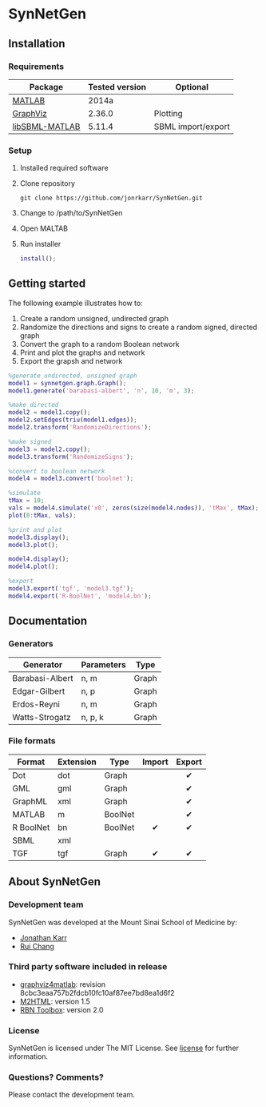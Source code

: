 # SynNetGen

## Installation

### Requirements

Package                                            | Tested version | Optional
-------------------------------------------------- | -------------- | ------------------
[MATLAB](http://www.mathworks.com/products/matlab) | 2014a          | 
[GraphViz](http://graphviz.org)                    | 2.36.0         | Plotting
[libSBML-MATLAB](http://sbml.org/Software/libSBML) | 5.11.4         | SBML import/export

### Setup
1. Installed required software
2. Clone repository

    ```Shell
    git clone https://github.com/jonrkarr/SynNetGen.git
    ```
3. Change to /path/to/SynNetGen
4. Open MALTAB
5. Run installer

    ```matlab
    install();
    ```
    
## Getting started

The following example illustrates how to:

1. Create a random unsigned, undirected graph
2. Randomize the directions and signs to create a random signed, directed graph
3. Convert the graph to a random Boolean network
4. Print and plot the graphs and network
5. Export the grapsh and network

```matlab
%generate undirected, unsigned graph
model1 = synnetgen.graph.Graph();
model1.generate('barabasi-albert', 'n', 10, 'm', 3);

%make directed
model2 = model1.copy();
model2.setEdges(triu(model1.edges));
model2.transform('RandomizeDirections');

%make signed
model3 = model2.copy();
model3.transform('RandomizeSigns');

%convert to boolean network
model4 = model3.convert('boolnet');

%simulate
tMax = 10;
vals = model4.simulate('x0', zeros(size(model4.nodes)), 'tMax', tMax);
plot(0:tMax, vals);

%print and plot
model3.display();
model3.plot();

model4.display();
model4.plot();

%export
model3.export('tgf', 'model3.tgf');
model4.export('R-BoolNet', 'model4.bn');
```

## Documentation

### Generators
Generator       | Parameters | Type 
--------------- | ---------- | -----
Barabasi-Albert | n, m       | Graph
Edgar-Gilbert   | n, p       | Graph
Erdos-Reyni     | n, m       | Graph
Watts-Strogatz  | n, p, k    | Graph

### File formats
Format    | Extension | Type    | Import  | Export
-------   | --------- | ------- | :------: | :------:
Dot       | dot       | Graph   |          | &#x2714;
GML       | gml       | Graph   |          | &#x2714; 
GraphML   | xml       | Graph   |          | &#x2714;
MATLAB    | m         | BoolNet |          | &#x2714;
R BoolNet | bn        | BoolNet | &#x2714; | &#x2714;
SBML      | xml       |         |          |
TGF       | tgf       | Graph   | &#x2714; | &#x2714;

## About SynNetGen

### Development team
SynNetGen was developed at the Mount Sinai School of Medicine by:
* [Jonathan Karr](http://research.mssm.edu/karr)
* [Rui Chang](http://research.mssm.edu/changlab)

### Third party software included in release
* [graphviz4matlab](https://github.com/graphviz4matlab/graphviz4matlab): revision 8cbc3eaa757b2fdcb10fc10af87ee7bd8ea1d6f2
* [M2HTML](http://www.artefact.tk/software/matlab/m2html): version 1.5
* [RBN Toolbox](http://www.teuscher-research.ch/rbntoolbox): version 2.0

### License
SynNetGen is licensed under The MIT License. See [license](LICENSE) for further information.

### Questions? Comments?
Please contact the development team.